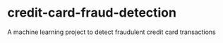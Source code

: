 # credit-card-fraud-detection
A machine learning project to detect fraudulent credit card transactions
